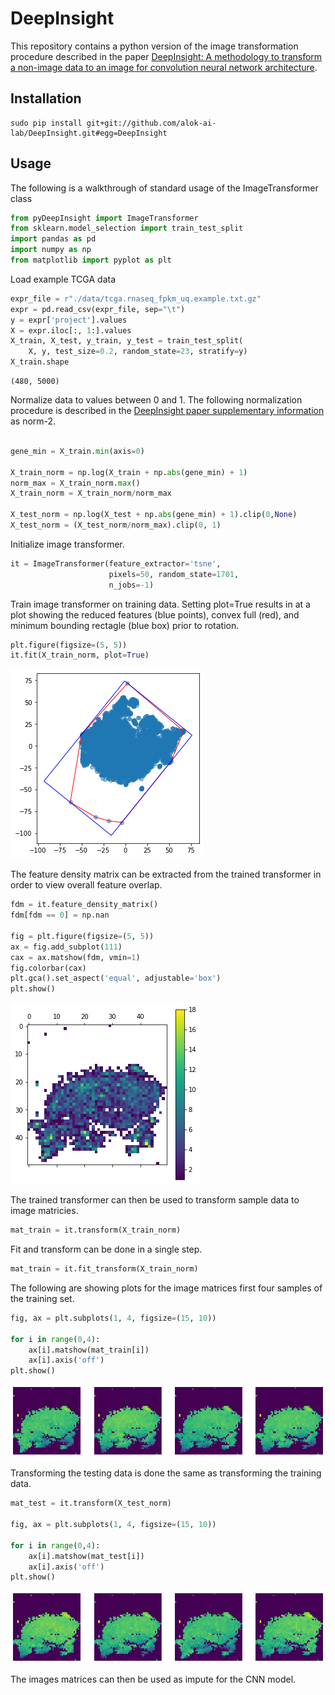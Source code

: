 # DeepInsight

This repository contains a python version of the image transformation procedure described in the paper [DeepInsight: A methodology to transform a non-image data to an image for convolution neural network architecture](https://doi.org/10.1038/s41598-019-47765-6).

## Installation

```
sudo pip install git+git://github.com/alok-ai-lab/DeepInsight.git#egg=DeepInsight
```

## Usage

The following is a walkthrough of standard usage of the ImageTransformer class

```python
from pyDeepInsight import ImageTransformer
from sklearn.model_selection import train_test_split
import pandas as pd
import numpy as np
from matplotlib import pyplot as plt
```
Load example TCGA data

```python
expr_file = r"./data/tcga.rnaseq_fpkm_uq.example.txt.gz"
expr = pd.read_csv(expr_file, sep="\t")
y = expr['project'].values
X = expr.iloc[:, 1:].values
X_train, X_test, y_train, y_test = train_test_split(
    X, y, test_size=0.2, random_state=23, stratify=y)
X_train.shape
```
    (480, 5000)

Normalize data to values between 0 and 1. The following normalization procedure is described in the [DeepInsight paper supplementary information](https://static-content.springer.com/esm/art%3A10.1038%2Fs41598-019-47765-6/MediaObjects/41598_2019_47765_MOESM1_ESM.pdf) as norm-2.

```python

gene_min = X_train.min(axis=0)

X_train_norm = np.log(X_train + np.abs(gene_min) + 1)
norm_max = X_train_norm.max()
X_train_norm = X_train_norm/norm_max

X_test_norm = np.log(X_test + np.abs(gene_min) + 1).clip(0,None)
X_test_norm = (X_test_norm/norm_max).clip(0, 1)

```
Initialize image transformer.

```python
it = ImageTransformer(feature_extractor='tsne', 
                      pixels=50, random_state=1701, 
                      n_jobs=-1)
```

Train image transformer on training data. Setting plot=True results in at a plot showing the reduced features (blue points), convex full (red), and minimum bounding rectagle (blue box) prior to rotation.

```python
plt.figure(figsize=(5, 5))
it.fit(X_train_norm, plot=True)
```

![png](./data/output_8_0.png)

The feature density matrix can be extracted from the trained transformer in order to view overall feature overlap.

```python
fdm = it.feature_density_matrix()
fdm[fdm == 0] = np.nan

fig = plt.figure(figsize=(5, 5))
ax = fig.add_subplot(111)
cax = ax.matshow(fdm, vmin=1)
fig.colorbar(cax)
plt.gca().set_aspect('equal', adjustable='box')
plt.show()
```

![png](./data/output_9_0.png)

The trained transformer can then be used to transform sample data to image matricies.

```python
mat_train = it.transform(X_train_norm)
```

Fit and transform can be done in a single step.

```python
mat_train = it.fit_transform(X_train_norm)
```
The following are showing plots for the image matrices first four samples of the training set. 

```python
fig, ax = plt.subplots(1, 4, figsize=(15, 10))

for i in range(0,4):
    ax[i].matshow(mat_train[i])
    ax[i].axis('off')
plt.show()
```

![png](./data/output_14_0.png)

Transforming the testing data is done the same as transforming the training data.

```python
mat_test = it.transform(X_test_norm)

fig, ax = plt.subplots(1, 4, figsize=(15, 10))

for i in range(0,4):
    ax[i].matshow(mat_test[i])
    ax[i].axis('off')
plt.show()
```

![png](./data/output_17_0.png)

The images matrices can then be used as impute for the CNN model.